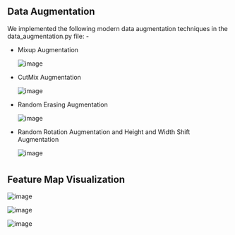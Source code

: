 ## Data Augmentation

We implemented the following modern data augmentation techniques in the data_augmentation.py file: -
* Mixup Augmentation

     ![image](https://user-images.githubusercontent.com/86690305/206849187-1bb83ed3-40e5-47a2-8962-009f4d2f87ce.png)
     

* CutMix Augmentation

     ![image](https://user-images.githubusercontent.com/86690305/206849195-dd5dfd44-6d1a-4b60-9266-ccdc03edb9e7.png)
     

* Random Erasing Augmentation

     ![image](https://user-images.githubusercontent.com/86690305/206849202-b4038db2-0547-4741-8e59-36366acae1f8.png)
     

* Random Rotation Augmentation and Height and Width Shift Augmentation

     ![image](https://user-images.githubusercontent.com/86690305/206849213-d1956fc7-2784-4ad3-a570-8bc21a725759.png)


#          
#         
#            
## Feature Map Visualization
![image](https://user-images.githubusercontent.com/86690305/206849584-6841b135-5918-4bdf-a37d-c9c99eed1296.png)


![image](https://user-images.githubusercontent.com/86690305/206849449-b633c587-56aa-4a8c-8fd2-a55cee575bee.png)

![image](https://user-images.githubusercontent.com/86690305/206849469-a8af6be8-5fbc-4e48-806d-0e46fc0fb52d.png)

